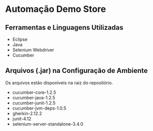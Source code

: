 # Automação Demo Store

## Ferramentas e Linguagens Utilizadas

  - Eclipse
  - Java
  - Selenium Webdriver
  - Cucumber
  
 ## Arquivos (.jar) na Configuração de Ambiente
  
 Os arquivos estão disponíveis na raiz do repositório.

  - cucumber-core-1.2.5
  - cucumber-java-1.2.5
  - cucumber-junit-1.2.5
  - cucumber-jvm-deps-1.0.5
  - gherkin-2.12.2
  - junit-4.12
  - selenium-server-standalone-3.4.0
